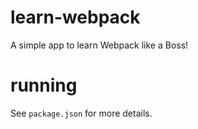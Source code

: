 # learn-webpack

A simple app to learn Webpack like a Boss!

# running

See `package.json` for more details.
